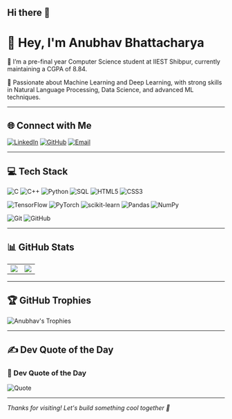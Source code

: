 ## Hi there 👋
# 👋 Hey, I'm Anubhav Bhattacharya

🔭 I’m a pre-final year Computer Science student at IIEST Shibpur, currently maintaining a CGPA of 8.84.

👯 Passionate about Machine Learning and Deep Learning, with strong skills in Natural Language Processing, Data Science, and advanced ML techniques. 
  


---

## 🌐 Connect with Me

[![LinkedIn](https://img.shields.io/badge/LinkedIn-blue?logo=linkedin&style=for-the-badge)](https://www.linkedin.com/in/anubhav-bhattacharya-a08a39340/)
[![GitHub](https://img.shields.io/badge/GitHub-grey?logo=github&style=for-the-badge)](https://github.com/wnubhav/wnubhav)
[![Email](https://img.shields.io/badge/Email-red?logo=gmail&style=for-the-badge)](mailto:anubhav10b@gmail.com)

---

## 💻 Tech Stack  

![C](https://img.shields.io/badge/C-00599C?style=for-the-badge&logo=c&logoColor=white) 
![C++](https://img.shields.io/badge/C++-00599C?style=for-the-badge&logo=c%2B%2B&logoColor=white) 
![Python](https://img.shields.io/badge/Python-3776AB?style=for-the-badge&logo=python&logoColor=white) 
![SQL](https://img.shields.io/badge/SQL-4479A1?style=for-the-badge&logo=postgresql&logoColor=white) 
![HTML5](https://img.shields.io/badge/HTML5-E34F26?style=for-the-badge&logo=html5&logoColor=white) 
![CSS3](https://img.shields.io/badge/CSS3-1572B6?style=for-the-badge&logo=css3&logoColor=white) 

![TensorFlow](https://img.shields.io/badge/TensorFlow-FF6F00?style=for-the-badge&logo=tensorflow&logoColor=white) 
![PyTorch](https://img.shields.io/badge/PyTorch-EE4C2C?style=for-the-badge&logo=pytorch&logoColor=white) 
![scikit-learn](https://img.shields.io/badge/scikit--learn-F7931E?style=for-the-badge&logo=scikitlearn&logoColor=white) 
![Pandas](https://img.shields.io/badge/Pandas-150458?style=for-the-badge&logo=pandas&logoColor=white) 
![NumPy](https://img.shields.io/badge/NumPy-013243?style=for-the-badge&logo=numpy&logoColor=white) 

![Git](https://img.shields.io/badge/Git-F05032?style=for-the-badge&logo=git&logoColor=white) 
![GitHub](https://img.shields.io/badge/GitHub-181717?style=for-the-badge&logo=github&logoColor=white) 


---

## 📊 GitHub Stats

<table>
  <tr>
    <td>
      <img src="https://github-readme-stats.vercel.app/api?username=wnubhav&show_icons=true&theme=darkhub" />
    </td>
    <td>
      <img src="https://github-readme-stats.vercel.app/api/top-langs/?username=wnubhav&theme=darkhub&layout=compact" />
    </td>
  </tr>
</table>

---

## 🏆 GitHub Trophies
![Anubhav's Trophies](https://github-profile-trophy.vercel.app/?username=wnubhav&theme=darkhub)


---

## ✍️ Dev Quote of the Day

### 📜 Dev Quote of the Day
![Quote](https://quotes-github-readme.vercel.app/api?type=horizontal&theme=dark)

---

_Thanks for visiting! Let's build something cool together 🚀_
